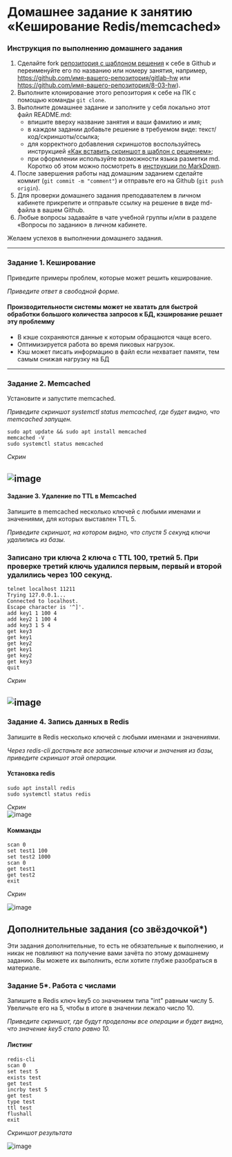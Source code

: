 # Домашнее задание к занятию «Кеширование Redis/memcached»

### Инструкция по выполнению домашнего задания

1. Сделайте fork [репозитория c шаблоном решения](https://github.com/netology-code/sys-pattern-homework) к себе в Github и переименуйте его по названию или номеру занятия, например, https://github.com/имя-вашего-репозитория/gitlab-hw или https://github.com/имя-вашего-репозитория/8-03-hw).
2. Выполните клонирование этого репозитория к себе на ПК с помощью команды `git clone`.
3. Выполните домашнее задание и заполните у себя локально этот файл README.md:
   - впишите вверху название занятия и ваши фамилию и имя;
   - в каждом задании добавьте решение в требуемом виде: текст/код/скриншоты/ссылка;
   - для корректного добавления скриншотов воспользуйтесь инструкцией [«Как вставить скриншот в шаблон с решением»](https://github.com/netology-code/sys-pattern-homework/blob/main/screen-instruction.md);
   - при оформлении используйте возможности языка разметки md. Коротко об этом можно посмотреть в [инструкции по MarkDown](https://github.com/netology-code/sys-pattern-homework/blob/main/md-instruction.md).
4. После завершения работы над домашним заданием сделайте коммит (`git commit -m "comment"`) и отправьте его на Github (`git push origin`).
5. Для проверки домашнего задания преподавателем в личном кабинете прикрепите и отправьте ссылку на решение в виде md-файла в вашем Github.
6. Любые вопросы задавайте в чате учебной группы и/или в разделе «Вопросы по заданию» в личном кабинете.

Желаем успехов в выполнении домашнего задания.

---

### Задание 1. Кеширование 

Приведите примеры проблем, которые может решить кеширование. 

*Приведите ответ в свободной форме.*

#### Производительности системы может не хватать для быстрой обработки большого количества запросов к БД, кэширование решает эту проблемму

- В кэше сохраняются данные к которым обращаются чаще всего.  
- Оптимизируется работа во время пиковых нагрузок.   
- Кэш может писать информацию в файл если нехватает памяти, тем самым снижая нагрузку на БД  
---

### Задание 2. Memcached

Установите и запустите memcached.

*Приведите скриншот systemctl status memcached, где будет видно, что memcached запущен.*

```
sudo apt update && sudo apt install memcached
memcached -V
sudo systemctl status memcached

```
*Скрин*

![image](https://github.com/travickiy67/Redis-Memcached/blob/main/img/img1.1.png)
---

#### Задание 3. Удаление по TTL в Memcached

Запишите в memcached несколько ключей с любыми именами и значениями, для которых выставлен TTL 5.   

*Приведите скриншот, на котором видно, что спустя 5 секунд ключи удалились из базы.*  

### Записано три ключа 2 ключа с TTL 100, третий 5. При проверке третий ключь удалился первым, первый и второй удалились через 100 секунд.  
```
telnet localhost 11211
Trying 127.0.0.1...
Connected to localhost.
Escape character is '^]'.
add key1 1 100 4
add key2 1 100 4
add key3 1 5 4
get key3
get key1
get key2
get key1
get key2
get key3
quit
```
*Скрин*  

![image](https://github.com/travickiy67/Redis-Memcached/blob/main/img/img2.1.png)
---

### Задание 4. Запись данных в Redis

Запишите в Redis несколько ключей с любыми именами и значениями. 

*Через redis-cli достаньте все записанные ключи и значения из базы, приведите скриншот этой операции.*
#### Установка redis
```
sudo apt install redis
sudo systemctl status redis
```
*Cкрин*  
![image](https://github.com/travickiy67/Redis-Memcached/blob/main/img/img3.1.png)

#### Комманды
```
scan 0
set test1 100
set test2 1000
scan 0
get test1
get test2
exit
```
*Скрин*  

![image](https://github.com/travickiy67/Redis-Memcached/blob/main/img/img4.2.png)
## Дополнительные задания (со звёздочкой*)
Эти задания дополнительные, то есть не обязательные к выполнению, и никак не повлияют на получение вами зачёта по этому домашнему заданию. Вы можете их выполнить, если хотите глубже разобраться в материале.

### Задание 5*. Работа с числами 

Запишите в Redis ключ key5 со значением типа "int" равным числу 5. Увеличьте его на 5, чтобы в итоге в значении лежало число 10.  

*Приведите скриншот, где будут проделаны все операции и будет видно, что значение key5 стало равно 10.*

#### Листинг

```
redis-cli
scan 0
set test 5
exists test
get test
incrby test 5
get test
type test
ttl test
flushall
exit
```
*Скриншот результата*

![image](https://github.com/travickiy67/Redis-Memcached/blob/main/img/img4.1.png)

